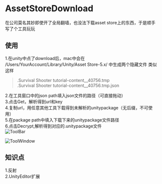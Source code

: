 # AssetStoreDownload
在公司莫名其妙即使开了全局翻墙，也没法下载asset store上的东西，于是顺手写了个工具玩玩
## 使用
1.在unity中点了download后，mac中会在 /Users/YourAccount/Library/Unity/Asset Store-5.x/ 中生成两个隐藏文件
类似这样
> .Survival Shooter tutorial-content__40756.tmp\
> .Survival Shooter tutorial-content__40756.tmp.json 

2.在工具窗口中的json path填入json文件的路径（可直接拖动）\
3.点击Get，解析得到url和key\
4.复制url，用任意其他工具下载得到未解析的unitypackage（无后缀，不可使用）\
5.在package path中填入下载下来的unitypackage文件路径\
6.点击Decrypt,解析得到对应的.unitypackage文件\
![ToolBar](https://git.oschina.net/nick.c/nickimage/raw/master/AssetStoreDownload/ToolBar.png)

![ToolWindow](https://git.oschina.net/nick.c/nickimage/raw/master/AssetStoreDownload/ToolWindow.png)
## 知识点
1.反射\
2.UnityEditor扩展
